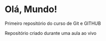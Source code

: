 # Olá, Mundo!
 Primeiro repositório do curso de Git e GITHUB

Repositório criado durante uma aula ao vivo